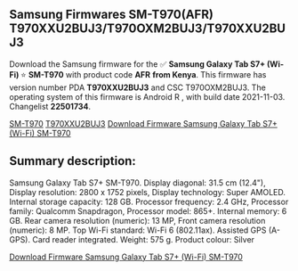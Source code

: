 <h2>Samsung Firmwares SM-T970(AFR) T970XXU2BUJ3/T970OXM2BUJ3/T970XXU2BUJ3</h2>
Download the Samsung firmware for the ✅ <strong>Samsung Galaxy Tab S7+ (Wi-Fi) </strong> ⭐ <strong>SM-T970</strong> with product code <strong>AFR</strong> <strong> from Kenya</strong>. This firmware has version number PDA <strong>T970XXU2BUJ3</strong> and CSC T970OXM2BUJ3. The operating system of this firmware is Android R , with build date 2021-11-03. Changelist <strong>22501734</strong>.


[SM-T970](https://samfirm.shop/samsung/model/SM-T970)
[T970XXU2BUJ3](https://samfirm.shop/samsung/pda/T970XXU2BUJ3)
[Download Firmware Samsung Galaxy Tab S7+ (Wi-Fi) SM-T970](https://samfirm.shop/samsung/firmware/471379)
<h2>Summary description:</h2>
<p>Samsung Galaxy Tab S7+ SM-T970. Display diagonal: 31.5 cm (12.4"), Display resolution: 2800 x 1752 pixels, Display technology: Super AMOLED. Internal storage capacity: 128 GB. Processor frequency: 2.4 GHz, Processor family: Qualcomm Snapdragon, Processor model: 865+. Internal memory: 6 GB. Rear camera resolution (numeric): 13 MP, Front camera resolution (numeric): 8 MP. Top Wi-Fi standard: Wi-Fi 6 (802.11ax). Assisted GPS (A-GPS). Card reader integrated. Weight: 575 g. Product colour: Silver</p>


[Download Firmware Samsung Galaxy Tab S7+ (Wi-Fi) SM-T970](https://samfirm.shop/samsung/firmware/471379)
